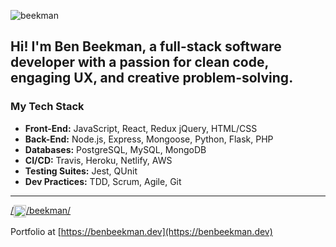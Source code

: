 <p><img align="center" src="https://github-readme-stats.vercel.app/api?username=beekman&hide=stars,issues&show_icons=true&include_all_commits=true&theme=vision-friendly-dark)" alt="beekman" /></p>

## Hi! I'm Ben Beekman, a full-stack software developer with a passion for clean code, engaging UX, and creative problem-solving.

### My Tech Stack
* **Front-End:** JavaScript, React, Redux jQuery, HTML/CSS
* **Back-End:** Node.js, Express, Mongoose, Python, Flask, PHP
* **Databases:** PostgreSQL, MySQL, MongoDB
* **CI/CD:** Travis, Heroku, Netlify, AWS 
* **Testing Suites:** Jest, QUnit
* **Dev Practices:** TDD, Scrum, Agile, Git
****

<a href="https://linkedin.com/in/linkedin.com/in/beekman/" target="blank">/<img align="center" src="https://cdn.jsdelivr.net/npm/simple-icons@3.0.1/icons/linkedin.svg" alt="linkedin.com/in/beekman/" height="20" width="20" />/beekman/</a>

Portfolio at [https://benbeekman.dev](https://benbeekman.dev)
